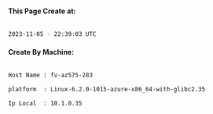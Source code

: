 
   
#### This Page Create at:

```bash

2023-11-05 - 22:39:03 UTC

```

#### Create By Machine:

```bash

Host Name : fv-az575-283

platform  : Linux-6.2.0-1015-azure-x86_64-with-glibc2.35

Ip Local  : 10.1.0.35

```

